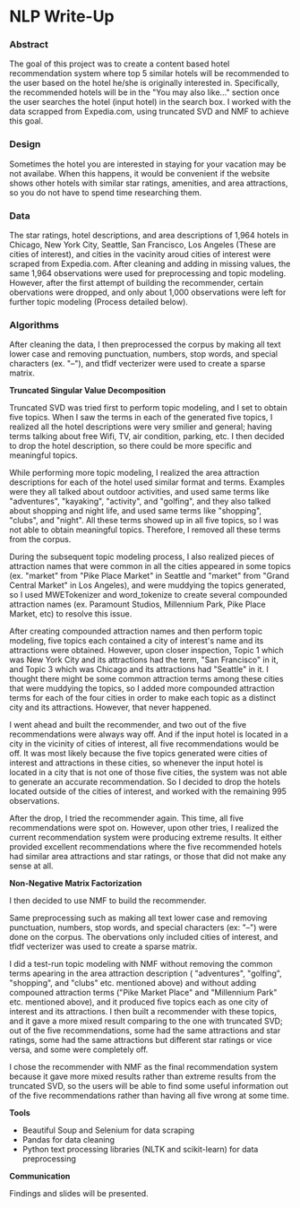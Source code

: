 # NLP Write-Up

### Abstract

The goal of this project was to create a content based hotel recommendation system where top 5 similar hotels will be recommended to the user based on the hotel he/she is originally interested in. Specifically, the recommended hotels will be in the "You may also like..." section once the user searches the hotel (input hotel) in the search box.  I worked with the data scrapped from Expedia.com, using truncated SVD and NMF to achieve this goal.

### Design

Sometimes the hotel you are interested in staying for your vacation may be not availabe.  When this happens, it would be convenient if the website shows other hotels with similar star ratings, amenities, and area attractions, so you do not have to spend time researching them.

### Data

The star ratings, hotel descriptions, and area descriptions of 1,964 hotels in Chicago, New York City, Seattle, San Francisco, Los Angeles (These are cities of interest), and cities in the vacinity aroud cities of interest were scraped from Expedia.com. After cleaning and adding in missing values, the same 1,964 observations were used for preprocessing and topic modeling. However, after the first attempt of building the recommender, certain obervations were dropped, and only about 1,000 observations were left for further topic modeling (Process detailed below).

### Algorithms

After cleaning the data, I then preprocessed the corpus by making all text lower case and removing punctuation, numbers, stop words, and special characters (ex. "–"), and tfidf vecterizer were used to create a sparse matrix.

**Truncated Singular Value Decomposition**

Truncated SVD was tried first to perform topic modeling, and I set to obtain five topics. When I saw the terms in each of the generated five topics, I realized all the hotel descriptions were very smilier and general; having terms talking about free Wifi, TV, air condition, parking, etc. I then decided to drop the hotel description, so there could be more specific and meaningful topics. 

While performing more topic modeling, I realized the area attraction descriptions for each of the hotel used similar format and terms. Examples were they all talked about outdoor activities, and used same terms like "adventures", "kayaking", "activity", and "golfing", and they also talked about shopping and night life, and used same terms like "shopping", "clubs", and "night". All these terms showed up in all five topics, so I was not able to obtain meaningful topics. Therefore, I removed all these terms from the corpus. 

During the subsequent topic modeling process, I also realized pieces of attraction names that were common in all the cities appeared in some topics (ex. "market" from "Pike Place Market" in Seattle and "market" from "Grand Central Market" in Los Angeles), and were muddying the topics generated, so I used MWETokenizer and word_tokenize to create several compounded attraction names (ex. Paramount Studios, Millennium Park, Pike Place Market, etc) to resolve this issue.

After creating compounded attraction names and then perform topic modeling, five topics each contained a city of interest's name and its attractions were obtained. However, upon closer inspection, Topic 1 which was New York City and its attractions had the term, "San Francisco" in it, and Topic 3 which was Chicago and its attractions had "Seattle" in it. I thought there might be some common attraction terms among these cities that were muddying the topics, so I added more compounded attraction terms for each of the four cities in order to make each topic as a distinct city and its attractions. However, that never happened.

I went ahead and built the recommender, and two out of the five recommendations were always way off.  And if the input hotel is located in a city in the vicinity of cities of interest, all five recommendations would be off.  It was most likely because the five topics generated were cities of interest and attractions in these cities, so whenever the input hotel is located in a city that is not one of those five cities, the system was not able to generate an accurate recommendation. So I decided to drop the hotels located outside of the cities of interest, and worked with the remaining 995 observations.

After the drop, I tried the recommender again. This time, all five recommendations were spot on.  However, upon other tries, I realized the current recommendation system were producing extreme results. It either provided excellent recommendations where the five recommended hotels had similar area attractions and star ratings, or those that did not make any sense at all.  

**Non-Negative Matrix Factorization**

I then decided to use NMF to build the recommender.

Same preprocessing such as making all text lower case and removing punctuation, numbers, stop words, and special characters (ex: "–") were done on the corpus. The obervations only included cities of interest, and tfidf vecterizer was used to create a sparse matrix.

I did a test-run topic modeling with NMF without removing the common terms apearing in the area attraction description ( "adventures", "golfing", "shopping", and "clubs" etc. mentioned above) and without adding compouned attraction terms ("Pike Market Place" and "Millennium Park" etc. mentioned above), and it produced five topics each as one city of interest and its attractions. I then built a recommender with these topics, and it gave a more mixed result comparing to the one with truncated SVD; out of the five recommendations, some had the same attractions and star ratings, some had the same attractions but different star ratings or vice versa, and some were completely off.

I chose the recommender with NMF as the final recommendation system because it gave more mixed results rather than extreme results from the truncated SVD, so the users will be able to find some useful information out of the five recommendations rather than having all five wrong at some time.

**Tools**

* Beautiful Soup and Selenium for data scraping
* Pandas for data cleaning
* Python text processing libraries (NLTK and scikit-learn) for data preprocessing

**Communication**

Findings and slides will be presented.

